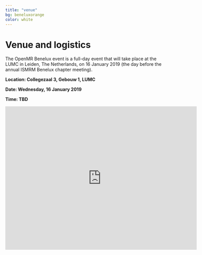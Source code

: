```yaml
---
title: "venue"
bg: beneluxorange
color: white
---
```


# Venue and logistics

The OpenMR Benelux event is a full-day event that will take place at the LUMC in Leiden, The Netherlands, on 16 January 2019 (the day before the annual ISMRM Benelux chapter meeting).

**Location: Collegezaal 3, Gebouw 1, LUMC**

**Date: Wednesday, 16 January 2019**

**Time: TBD**

<div class="icontain">
<iframe src="https://www.google.com/maps/embed?pb=!1m18!1m12!1m3!1d2447.1641126364866!2d4.475284915337028!3d52.16770957974905!2m3!1f0!2f0!3f0!3m2!1i1024!2i768!4f13.1!3m3!1m2!1s0x47c5c6e7cd9a25ef%3A0xdddde68f72002eea!2sLeiden+University+Medical+Center+(LUMC)!5e0!3m2!1sen!2snl!4v1540490658243" width="600" height="450" frameborder="0" style="border:0" allowfullscreen></iframe>
</div>

